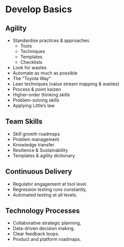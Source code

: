 # Develop Basics

## Agility&#x20;

* Standardise practices & approaches
  * Tools &#x20;
  * Techniques &#x20;
  * Templates &#x20;
  * Checklists &#x20;
* Look for wastes&#x20;
* Automate as much as possible&#x20;
* The ”Toyota Way”&#x20;
* Lean techniques (value stream mapping & wastes)&#x20;
* Process & point kaizen&#x20;
* Higher-order thinking skills&#x20;
* Problem-solving skills&#x20;
* Applying Little’s law&#x20;

## Team Skills&#x20;

* Skill growth roadmaps&#x20;
* Problem management&#x20;
* Knowledge transfer&#x20;
* Resilience & Sustainability&#x20;
* Templates & agility dictionary&#x20;

## Continuous Delivery&#x20;

* Regulator engagement at tool level.&#x20;
* Regression testing runs constantly,&#x20;
* Automated testing at all levels.&#x20;

## Technology Processes&#x20;

* Collaborative strategic planning,&#x20;
* Data-driven decision making.&#x20;
* Clear feedback loops.&#x20;
* Product and platform roadmaps.&#x20;
